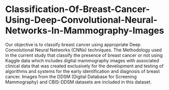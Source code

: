 # Classification-Of-Breast-Cancer-Using-Deep-Convolutional-Neural-Networks-In-Mammography-Images

Our objective is to classify breast cancer using appropriate Deep Convolutional Neural Networks
(CNNs) techniques. The Methodology used in the current study that classify the presence of breast
cancer or not using Kaggle data which includes digital mammography images with associated clinical
data that was created exclusively for the development and testing of algorithms and systems for the early
identification and diagnosis of breast cancer. Images from the DDSM (Digital Database for Screening
Mammography) and CBIS-DDSM datasets are included in this dataset.
